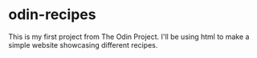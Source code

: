 # odin-recipes

This is my first project from The Odin Project. I'll be using html to make 
a simple website showcasing different recipes.
